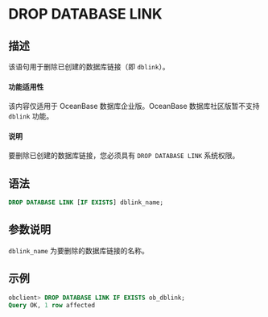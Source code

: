 # DROP DATABASE LINK

## 描述

该语句用于删除已创建的数据库链接（即 `dblink`）。

<main id="notice" >
   <h4>功能适用性</h4>
   <p>该内容仅适用于 OceanBase 数据库企业版。OceanBase 数据库社区版暂不支持 <code>dblink</code> 功能。</p>
</main>

<main id="notice" type='explain'>
  <h4>说明</h4>
  <p> 要删除已创建的数据库链接，您必须具有 <code>DROP DATABASE LINK</code> 系统权限。 </p>
</main>

## 语法 

```sql
DROP DATABASE LINK [IF EXISTS] dblink_name;
```


## 参数说明 

`dblink_name` 为要删除的数据库链接的名称。

示例 
-----------------------

```sql
obclient> DROP DATABASE LINK IF EXISTS ob_dblink;
Query OK, 1 row affected
```


